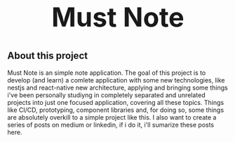 <div align="center">

  <h1 style="font-size:60px"> Must Note </h1>

</div>

## About this project

Must Note is an simple note application. The goal of this project is to develop (and learn) a comlete application with some new technologies, like nestjs and react-native new architecture, applying and bringing some things i've been personally studiyng in completely separated and unrelated projects into just one focused application, covering all these topics. Things like CI/CD, prototyping, component libraries and, for doing so, some things are absolutely overkill to a simple project like this. I also want to create a series of posts on medium or linkedin, if i do it, i'll sumarize these posts here.
